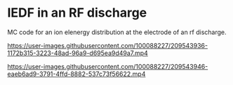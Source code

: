 # IEDF in an RF discharge

MC code for an ion elenergy distribution at the electrode of an rf discharge.



https://user-images.githubusercontent.com/100088227/209543936-1172b315-3223-48ad-96a9-d695ea9d49a7.mp4




https://user-images.githubusercontent.com/100088227/209543946-eaeb6ad9-3791-4ffd-8882-537c73f56622.mp4

